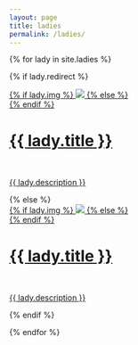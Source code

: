 ```yaml
---
layout: page
title: ladies 
permalink: /ladies/
---
```


{% for lady in site.ladies %}

{% if lady.redirect %}
<div class="project">
    <div class="thumbnail">
        <a href="{{ lady.redirect }}" target="_blank">
        {% if lady.img %}
        <img class="thumbnail resize-img" src="{{ lady.img }}"/>
        {% else %}
        <div class="thumbnail blankbox"></div>
        {% endif %}
        <span>
            <h1>{{ lady.title }}</h1>
            <br/>
            <p>{{ lady.description }}</p>
        </span>
        </a>
    </div>
</div>
{% else %}
<div class="project ">
    <div class="thumbnail">
        <a href="{{ site.baseurl }}{{ lady.url }}">
        {% if lady.img %}
        <img class="thumbnail resize-img" src="{{ lady.img }}"/>
        {% else %}
        <div class="thumbnail blankbox"></div>
        {% endif %}
        <span>
            <h1>{{ lady.title }}</h1>
            <br/>
            <p>{{ lady.description }}</p>
        </span>
        </a>
    </div>
</div>

{% endif %}

{% endfor %}
